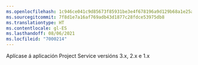```yaml
---
ms.openlocfilehash: 1c946ce041c9d85673f85931be3e4f678196a9d129b68a1e25aa07755dffb39e
ms.sourcegitcommit: 7f8d1e7a16af769adb43d1877c28fdce53975db8
ms.translationtype: HT
ms.contentlocale: gl-ES
ms.lasthandoff: 08/06/2021
ms.locfileid: "7000214"
---
```

Aplícase á aplicación Project Service versións 3.x, 2.x e 1.x
